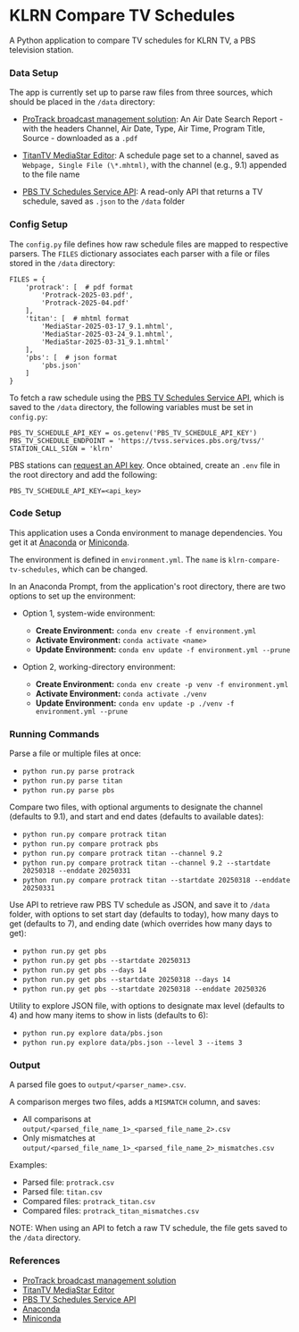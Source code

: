 # KLRN Compare TV Schedules

A Python application to compare TV schedules for KLRN TV, a PBS television station.

### Data Setup

The app is currently set up to parse raw files from three sources, which should be placed in the `/data` directory:

- [ProTrack broadcast management solution](https://myersinfosys.com/protrack-tv/): An Air Date Search Report - with the headers Channel, Air Date, Type, Air Time, Program Title, Source - downloaded as a `.pdf`

- [TitanTV MediaStar Editor](https://www.titantvinc.com/broadcast-software/mediastar-suite/mediastar-editor/): A schedule page set to a channel, saved as `Webpage, Single File (\*.mhtml)`, with the channel (e.g., 9.1) appended to the file name

- [PBS TV Schedules Service API](<https://docs.pbs.org/space/tvsapi/3964930/TV+Schedules+Service+(TVSS)+API>): A read-only API that returns a TV schedule, saved as `.json` to the `/data` folder

### Config Setup

The `config.py` file defines how raw schedule files are mapped to respective parsers. The `FILES` dictionary associates each parser with a file or files stored in the `/data` directory:

```
FILES = {
    'protrack': [  # pdf format
        'Protrack-2025-03.pdf',
        'Protrack-2025-04.pdf'
    ],
    'titan': [  # mhtml format
        'MediaStar-2025-03-17_9.1.mhtml',
        'MediaStar-2025-03-24_9.1.mhtml',
        'MediaStar-2025-03-31_9.1.mhtml'
    ],
    'pbs': [  # json format
        'pbs.json'
    ]
}
```

To fetch a raw schedule using the [PBS TV Schedules Service API](<https://docs.pbs.org/space/tvsapi/3964930/TV+Schedules+Service+(TVSS)+API>), which is saved to the `/data` directory, the following variables must be set in `config.py`:

```
PBS_TV_SCHEDULE_API_KEY = os.getenv('PBS_TV_SCHEDULE_API_KEY')
PBS_TV_SCHEDULE_ENDPOINT = 'https://tvss.services.pbs.org/tvss/'
STATION_CALL_SIGN = 'klrn'
```

PBS stations can [request an API key](https://digitalsupport.pbs.org/support/tickets/new). Once obtained, create an `.env` file in the root directory and add the following:

```
PBS_TV_SCHEDULE_API_KEY=<api_key>
```

### Code Setup

This application uses a Conda environment to manage dependencies. You get it at [Anaconda](https://www.anaconda.com/download/) or [Miniconda](https://docs.anaconda.com/miniconda/).

The environment is defined in `environment.yml`. The `name` is `klrn-compare-tv-schedules`, which can be changed.

In an Anaconda Prompt, from the application's root directory, there are two options to set up the environment:

- Option 1, system-wide environment:

  - **Create Environment:** `conda env create -f environment.yml`
  - **Activate Environment:** `conda activate <name>`
  - **Update Environment:** `conda env update -f environment.yml --prune`

- Option 2, working-directory environment:

  - **Create Environment:** `conda env create -p venv -f environment.yml`
  - **Activate Environment:** `conda activate ./venv`
  - **Update Environment:** `conda env update -p ./venv -f environment.yml --prune`

### Running Commands

Parse a file or multiple files at once:

- `python run.py parse protrack`
- `python run.py parse titan`
- `python run.py parse pbs`

Compare two files, with optional arguments to designate the channel (defaults to 9.1), and start and end dates (defaults to available dates):

- `python run.py compare protrack titan`
- `python run.py compare protrack pbs`
- `python run.py compare protrack titan --channel 9.2`
- `python run.py compare protrack titan --channel 9.2 --startdate 20250318 --enddate 20250331`
- `python run.py compare protrack titan --startdate 20250318 --enddate 20250331`

Use API to retrieve raw PBS TV schedule as JSON, and save it to `/data` folder, with options to set start day (defaults to today), how many days to get (defaults to 7), and ending date (which overrides how many days to get):

- `python run.py get pbs`
- `python run.py get pbs --startdate 20250313`
- `python run.py get pbs --days 14`
- `python run.py get pbs --startdate 20250318 --days 14`
- `python run.py get pbs --startdate 20250318 --enddate 20250326`

Utility to explore JSON file, with options to designate max level (defaults to 4) and how many items to show in lists (defaults to 6):

- `python run.py explore data/pbs.json`
- `python run.py explore data/pbs.json --level 3 --items 3`

### Output

A parsed file goes to `output/<parser_name>.csv`.

A comparison merges two files, adds a `MISMATCH` column, and saves:

- All comparisons at `output/<parsed_file_name_1>_<parsed_file_name_2>.csv`
- Only mismatches at `output/<parsed_file_name_1>_<parsed_file_name_2>_mismatches.csv`

Examples:

- Parsed file: `protrack.csv`
- Parsed file: `titan.csv`
- Compared files: `protrack_titan.csv`
- Compared files: `protrack_titan_mismatches.csv`

NOTE: When using an API to fetch a raw TV schedule, the file gets saved to the `/data` directory.

### References

- [ProTrack broadcast management solution](https://myersinfosys.com/protrack-tv/)
- [TitanTV MediaStar Editor](https://www.titantvinc.com/broadcast-software/mediastar-suite/mediastar-editor/)
- [PBS TV Schedules Service API](<https://docs.pbs.org/space/tvsapi/3964930/TV+Schedules+Service+(TVSS)+API>)
- [Anaconda](https://www.anaconda.com/download/)
- [Miniconda](https://docs.anaconda.com/miniconda/)

